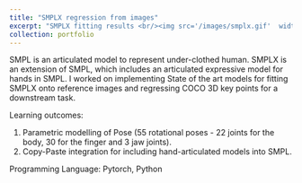 ```yaml
---
title: "SMPLX regression from images"
excerpt: "SMPLX fitting results <br/><img src='/images/smplx.gif'  width="200" height="100">" 
collection: portfolio
---
```


SMPL is an articulated model to represent under-clothed human. SMPLX is an extension of SMPL, which includes an articulated expressive model for hands in SMPL. I worked on implementing State of the art models for fitting SMPLX onto reference images and regressing COCO 3D key points for a downstream task.

Learning outcomes: 
1. Parametric modelling of Pose (55 rotational poses - 22 joints for the body, 30 for the finger and 3 jaw joints).
2. Copy-Paste integration for including hand-articulated models into SMPL.

Programming Language:
Pytorch, Python